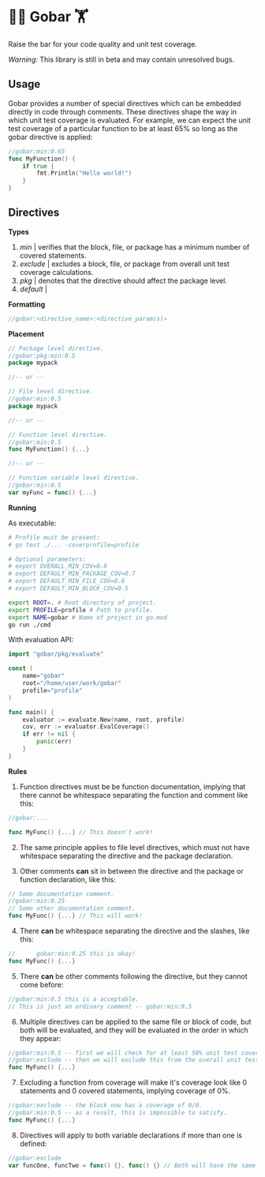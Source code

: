 # 🏋️‍♀️ Gobar 🏋️

Raise the bar for your code quality and unit test coverage.

_Warning:_ This library is still in beta and may contain unresolved bugs.

## Usage

Gobar provides a number of special directives which can be embedded directly in code through comments. These directives shape the way in which unit test coverage is evaluated. For example, we can expect the unit test coverage of a particular function to be at least 65% so long as the gobar directive is applied:

```go
//gobar:min:0.65
func MyFunction() {
    if true {
        fmt.Println("Hello world!")
    }
}
```

## Directives

__Types__

1. _min_ | verifies that the block, file, or package has a minimum number of covered statements.
2. _exclude_ | excludes a block, file, or package from overall unit test coverage calculations.
3. _pkg_ | denotes that the directive should affect the package level.
4. _default_ | 

__Formatting__

```go
//gobar:<directive_name>:<directive_param(s)>
```

__Placement__

```go
// Package level directive.
//gobar:pkg:min:0.5
package mypack

//-- or --

// File level directive.
//gobar:min:0.5
package mypack

//-- or --

// Function level directive.
//gobar:min:0.5
func MyFunction() {...}

//-- or --

// Function variable level directive.
//gobar:min:0.5
var myFunc = func() {...}
```

__Running__

As executable:

```sh
# Profile must be present:
# go test ./... -coverprofile=profile

# Optional parameters:
# export OVERALL_MIN_COV=0.8
# export DEFAULT_MIN_PACKAGE_COV=0.7
# export DEFAULT_MIN_FILE_COV=0.6
# export DEFAULT_MIN_BLOCK_COV=0.5

export ROOT=. # Root directory of project.
export PROFILE=profile # Path to profile.
export NAME=gobar # Name of project in go.mod
go run ./cmd
```

With evaluation API:

```go
import "gobar/pkg/evaluate"

const (
    name="gobar"
    root="/home/user/work/gobar"
    profile="profile"
)

func main() {
    evaluator := evaluate.New(name, root, profile)
    cov, err := evaluator.EvalCoverage()
    if err != nil {
        panic(err)
    }
}

```

__Rules__

1. Function directives must be be function documentation, implying that there cannot be whitespace separating the function and comment like this:

```go
//gobar:...

func MyFunc() {...} // This doesn't work!
```

2. The same principle applies to file level directives, which must not have whitespace separating the directive and the package declaration.

3. Other comments __can__ sit in between the directive and the package or function declaration, like this:

```go
// Some documentation comment.
//gobar:min:0.25
// Some other documentation comment.
func MyFunc() {...} // This will work!
```

4. There __can__ be whitespace separating the directive and the slashes, like this:

```go
//      gobar:min:0.25 this is okay!
func MyFunc() {...}
```

5. There __can__ be other comments following the directive, but they cannot come before:

```go
//gobar:min:0.5 this is a acceptable.
// This is just an ordinary comment -- gobar:min:0.5
```

6. Multiple directives can be applied to the same file or block of code, but both will be evaluated, and they will be evaluated in the order in which they appear:

```go
//gobar:min:0.5 -- first we will check for at least 50% unit test coverage.
//gobar:exclude -- then we will exclude this from the overall unit test coverage bar.
func MyFunc() {...}
```

7. Excluding a function from coverage will make it's coverage look like 0 statements and 0 covered statements, implying coverage of 0%.

```go
//gobar:exclude -- the block now has a coverage of 0/0.
//gobar:min:0.5 -- as a result, this is impossible to satisfy.
func MyFunc() {...}
```

8. Directives will apply to both variable declarations if more than one is defined:

```go
//gobar:exclude
var funcOne, funcTwo = func() {}, func() {} // Both will have the same exclusion directive.
```